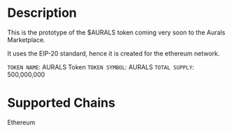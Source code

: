 # Description
This is the prototype of the $AURALS token coming very soon to the Aurals Marketplace.

It uses the EIP-20 standard, hence it is created for the ethereum network.

`TOKEN NAME`: AURALS Token
`TOKEN SYMBOL`: AURALS
`TOTAL SUPPLY`: 500,000,000

# Supported Chains

Ethereum
